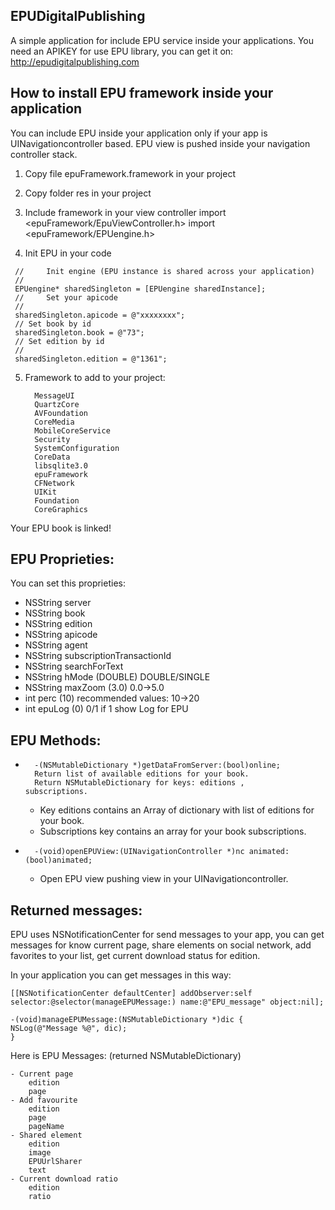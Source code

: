 ##	EPUDigitalPublishing

A simple application for include EPU service inside your applications. You need an APIKEY for use EPU library, you can get it on: http://epudigitalpublishing.com

##	How to install EPU framework inside your application
You can include EPU inside your application only if your app is UINavigationcontroller based. EPU view is pushed inside your navigation controller stack.

1. Copy file epuFramework.framework in your project
2. Copy folder res in your project

3. Include framework in your view controller
		import <epuFramework/EpuViewController.h>
		import <epuFramework/EPUengine.h>

4. Init EPU in your code
	
>
	 // 	Init engine (EPU instance is shared across your application)
	 //
	 EPUengine* sharedSingleton = [EPUengine sharedInstance];
	 // 	Set your apicode
	 //
	 sharedSingleton.apicode = @"xxxxxxxx";
	 //	Set book by id
	 sharedSingleton.book = @"73";
	 //	Set edition by id
	 //
	 sharedSingleton.edition = @"1361";

5. Framework to add to your project:

		 MessageUI
		 QuartzCore
		 AVFoundation
		 CoreMedia
		 MobileCoreService
		 Security
		 SystemConfiguration
		 CoreData
		 libsqlite3.0
		 epuFramework
		 CFNetwork
		 UIKit
		 Foundation
		 CoreGraphics

Your EPU book is linked!

## EPU Proprieties:
You can set this proprieties:

 * NSString  server
 * NSString  book
 * NSString  edition
 * NSString  apicode
 * NSString  agent
 * NSString  subscriptionTransactionId
 * NSString  searchForText
 * NSString  hMode (DOUBLE) DOUBLE/SINGLE
 * NSString  maxZoom (3.0) 0.0->5.0
 * int perc (10) recommended values: 10->20
 * int epuLog (0) 0/1 if 1 show Log for EPU


##	EPU Methods:

*		-(NSMutableDictionary *)getDataFromServer:(bool)online;
		Return list of available editions for your book.
		Return NSMutableDictionary for keys: editions , 		subscriptions.
	- Key editions contains an Array of dictionary with list of editions for your book.
	- Subscriptions key contains an array for your book subscriptions.
>
*		-(void)openEPUView:(UINavigationController *)nc animated:(bool)animated;
	* Open EPU view pushing view in your UINavigationcontroller.


##	Returned messages:

EPU uses NSNotificationCenter for send messages to your app, you can get messages for know current page, share elements on social network, add favorites to your list, get current download status for edition. 

In your application you can get messages in this way: 

	[[NSNotificationCenter defaultCenter] addObserver:self selector:@selector(manageEPUMessage:) name:@"EPU_message" object:nil];

	-(void)manageEPUMessage:(NSMutableDictionary *)dic {
    NSLog(@"Message %@", dic);
	}

Here is EPU Messages: (returned NSMutableDictionary)

	- Current page
		edition
		page	
	- Add favourite
		edition
		page
		pageName	
	- Shared element	
		edition
		image
		EPUUrlSharer
		text
	- Current download ratio	
		edition
		ratio
